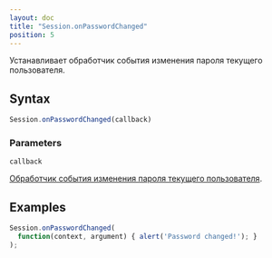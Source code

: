 ```yaml
---
layout: doc
title: "Session.onPasswordChanged"
position: 5
---
```


Устанавливает обработчик события изменения пароля текущего пользователя.

## Syntax

```js
Session.onPasswordChanged(callback)
```

### Parameters

`callback`

[Обработчик события изменения пароля текущего пользователя](../../Script/).

## Examples

```js
Session.onPasswordChanged(
  function(context, argument) { alert('Password changed!'); }
);
```
